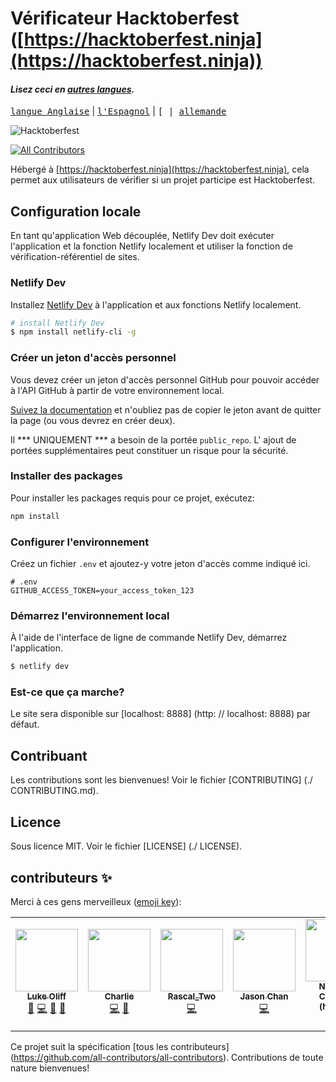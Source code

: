 # Vérificateur Hacktoberfest ([https://hacktoberfest.ninja](https://hacktoberfest.ninja))

#### _Lisez ceci en [autres langues](TRANSLATIONS.md)._

<kbd>[langue Anglaise](./README.es.md)</kbd> | <kbd>[l'Espagnol](./.github/lang/README.es.md)</kbd> | <kbd>[ | <kbd>[allemande](./.github/lang/README.de.md)</kbd>

![Hacktoberfest](./assets/images/Logo%20Sponsors%20Light.svg)

<!-- ALL-CONTRIBUTORS-BADGE:START - Do not remove or modify this section -->
[![All Contributors](https://img.shields.io/badge/all_contributors-7-orange.svg?style=flat-square)](#contributors-)
<!-- ALL-CONTRIBUTORS-BADGE:END -->

Hébergé à [https://hacktoberfest.ninja](https://hacktoberfest.ninja), cela permet aux utilisateurs de vérifier si un projet participe est Hacktoberfest.

## Configuration locale

En tant qu'application Web découplée, Netlify Dev doit exécuter l'application et la fonction Netlify localement et utiliser la fonction de vérification-référentiel de sites.

### Netlify Dev

Installez [Netlify Dev](https://www.netlify.com/products/dev/#how-it-works) à l'application et aux fonctions Netlify localement.

```bash
# install Netlify Dev
$ npm install netlify-cli -g
```

### Créer un jeton d'accès personnel

Vous devez créer un jeton d'accès personnel GitHub pour pouvoir accéder à l'API GitHub à partir de votre environnement local.

[Suivez la documentation](https://docs.github.com/en/free-pro-team@latest/github/authenticating-to-github/creating-a-personal-access-token) et n'oubliez pas de copier le jeton avant de quitter la page (ou vous devrez en créer deux).

Il *** UNIQUEMENT *** a besoin de la portée `public_repo`. L' ajout de portées supplémentaires peut constituer un risque pour la sécurité.

### Installer des packages

Pour installer les packages requis pour ce projet, exécutez:

```bash
npm install
```

### Configurer l'environnement

Créez un fichier `.env` et ajoutez-y votre jeton d'accès comme indiqué ici.

```env
# .env
GITHUB_ACCESS_TOKEN=your_access_token_123
```

### Démarrez l'environnement local

À l'aide de l'interface de ligne de commande Netlify Dev, démarrez l'application.

```bash
$ netlify dev
```

### Est-ce que ça marche?

Le site sera disponible sur [localhost: 8888] (http: // localhost: 8888) par défaut.

## Contribuant

Les contributions sont les bienvenues! Voir le fichier [CONTRIBUTING] (./ CONTRIBUTING.md).

## Licence

Sous licence MIT. Voir le fichier [LICENSE] (./ LICENSE).

## contributeurs ✨

Merci à ces gens merveilleux ([emoji key](https://allcontributors.org/docs/en/emoji-key)):

<!-- ALL-CONTRIBUTORS-LIST:START - Do not remove or modify this section -->
<!-- prettier-ignore-start -->
<!-- markdownlint-disable -->
<table>
  <tr>
    <td align="center"><a href="https://twitter.com/lukeocodes"><img src="https://avatars0.githubusercontent.com/u/956290?v=4" width="100px;" alt=""/><br /><sub><b>Luke Oliff</b></sub></a><br /><a href="#ideas-lukeocodes" title="Ideas, Planning, & Feedback">🤔</a> <a href="https://github.com/lukeocodes/hacktoberfest-checker/commits?author=lukeocodes" title="Code">💻</a> <a href="https://github.com/lukeocodes/hacktoberfest-checker/commits?author=lukeocodes" title="Documentation">📖</a> <a href="#design-lukeocodes" title="Design">🎨</a></td>
    <td align="center"><a href="https://charlie.fyi"><img src="https://avatars0.githubusercontent.com/u/655807?v=4" width="100px;" alt=""/><br /><sub><b>Charlie</b></sub></a><br /><a href="https://github.com/lukeocodes/hacktoberfest-checker/commits?author=charj" title="Code">💻</a> <a href="https://github.com/lukeocodes/hacktoberfest-checker/issues?q=author%3Acharj" title="Bug reports">🐛</a></td>
    <td align="center"><a href="https://github.com/RascalTwo"><img src="https://avatars0.githubusercontent.com/u/9403665?v=4" width="100px;" alt=""/><br /><sub><b>Rascal_Two</b></sub></a><br /><a href="https://github.com/lukeocodes/hacktoberfest-checker/commits?author=RascalTwo" title="Code">💻</a></td>
    <td align="center"><a href="https://www.linkedin.com/in/jason-chan-44b828190"><img src="https://avatars3.githubusercontent.com/u/46631787?v=4" width="100px;" alt=""/><br /><sub><b>Jason Chan</b></sub></a><br /><a href="https://github.com/lukeocodes/hacktoberfest-checker/commits?author=Jchann24" title="Code">💻</a></td>
    <td align="center"><a href="http://www.nhcarrigan.com"><img src="https://avatars1.githubusercontent.com/u/63889819?v=4" width="100px;" alt=""/><br /><sub><b>Nicholas Carrigan (he/him)</b></sub></a><br /><a href="https://github.com/lukeocodes/hacktoberfest-checker/commits?author=nhcarrigan" title="Code">💻</a> <a href="https://github.com/lukeocodes/hacktoberfest-checker/issues?q=author%3Anhcarrigan" title="Bug reports">🐛</a></td>
    <td align="center"><a href="https://github.com/GregHolmes"><img src="https://avatars0.githubusercontent.com/u/2411269?v=4" width="100px;" alt=""/><br /><sub><b>Greg Holmes</b></sub></a><br /><a href="https://github.com/lukeocodes/hacktoberfest-checker/commits?author=GregHolmes" title="Documentation">📖</a></td>
    <td align="center"><a href="https://alhassan.best"><img src="https://avatars2.githubusercontent.com/u/23234466?v=4" width="100px;" alt=""/><br /><sub><b>Alhassan</b></sub></a><br /><a href="https://github.com/lukeocodes/hacktoberfest-checker/commits?author=alhassanv" title="Code">💻</a></td>
  </tr>
</table>

<!-- markdownlint-enable -->
<!-- prettier-ignore-end -->
<!-- ALL-CONTRIBUTORS-LIST:END -->

Ce projet suit la spécification [tous les contributeurs] (https://github.com/all-contributors/all-contributors). Contributions de toute nature bienvenues!
